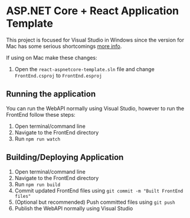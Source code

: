 ﻿# ASP.NET Core + React Application Template

This project is focused for Visual Studio in Windows since the version for Mac has some serious shortcomings [more info](https://developercommunity.visualstudio.com/t/Add-support-JavaScriptTypeScript-projec/10015718?stateGroup=active).



If using on Mac make these changes:

1. Open the `react-aspnetcore-template.sln` file and change `FrontEnd.csproj` to `FrontEnd.esproj`


## Running the application

You can run the WebAPI normally using Visual Studio, however to run the FrontEnd follow these steps:

1. Open terminal/command line
2. Navigate to the FrontEnd directory
3. Run `npm run watch`

## Building/Deploying Application

1. Open terminal/command line
2. Navigate to the FrontEnd directory
3. Run `npm run build`
4. Commit updated FrontEnd files using `git commit -m "Built FrontEnd files"`
5. (Optional but recommended) Push committed files using `git push`
6. Publish the WebAPI normally using Visual Studio
